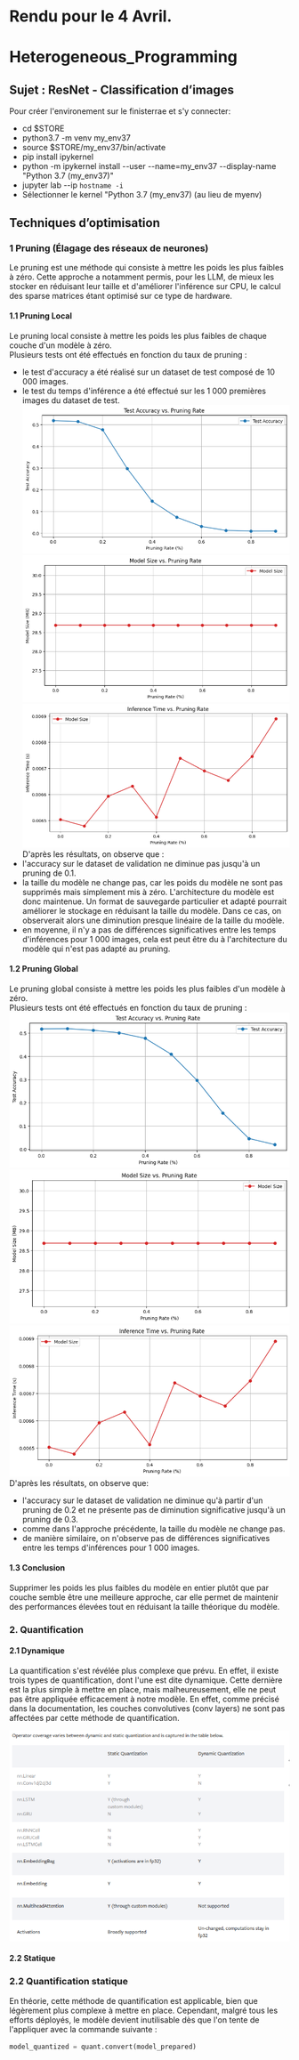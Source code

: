 # Rendu pour le 4 Avril.


# Heterogeneous_Programming

## Sujet : ResNet - Classification d’images

Pour créer l'environement sur le finisterrae et s'y connecter:
- cd $STORE
- python3.7 -m venv my_env37
- source $STORE/my_env37/bin/activate
- pip install ipykernel
- python -m ipykernel install --user --name=my_env37 --display-name "Python 3.7 (my_env37)"
- jupyter lab --ip `hostname -i`
- Sélectionner le kernel "Python 3.7 (my_env37) (au lieu de myenv)


## Techniques d’optimisation

### 1 Pruning (Élagage des réseaux de neurones)
Le pruning est une méthode qui consiste à mettre les poids les plus faibles à zéro. Cette approche a notamment permis, pour les LLM, de mieux les stocker en réduisant leur taille et d'améliorer l'inférence sur CPU, le calcul des sparse matrices étant optimisé sur ce type de hardware.  

#### 1.1 Pruning Local
Le pruning local consiste à mettre les poids les plus faibles de chaque couche d'un modèle à zéro.  
Plusieurs tests ont été effectués en fonction du taux de pruning :
- le test d'accuracy a été réalisé sur un dataset de test composé de 10 000 images.  
- le test du temps d'inférence a été effectué sur les 1 000 premières images du dataset de test.  
![Quantification statique](images/local_pruning_accuracy.png)  
![Quantification statique](images/local_pruning_model_size.png)  
![Quantification statique](images/local_pruning_inference_time.png)  
D'après les résultats, on observe que :  
- l'accuracy sur le dataset de validation ne diminue pas jusqu'à un pruning de 0.1.  
- la taille du modèle ne change pas, car les poids du modèle ne sont pas supprimés mais simplement mis à zéro. L'architecture du modèle est donc maintenue. Un format de sauvegarde particulier et adapté pourrait améliorer le stockage en réduisant la taille du modèle. Dans ce cas, on observerait alors une diminution presque linéaire de la taille du modèle.  
- en moyenne, il n'y a pas de différences significatives entre les temps d'inférences pour 1 000 images, cela est peut être du à l'architecture du modèle qui n'est pas adapté au pruning.  

#### 1.2 Pruning Global
Le pruning global consiste à mettre les poids les plus faibles d'un modèle à zéro.  
Plusieurs tests ont été effectués en fonction du taux de pruning :  
![Quantification statique](images/global_pruning_accuracy.png)  
![Quantification statique](images/global_pruning_model_size.png)  
![Quantification statique](images/global_pruning_inference_time.png)  
D'après les résultats, on observe que:  
- l'accuracy sur le dataset de validation ne diminue qu'à partir d'un pruning de 0.2 et ne présente pas de diminution significative jusqu'à un pruning de 0.3.  
- comme dans l'approche précédente, la taille du modèle ne change pas.  
- de manière similaire, on n'observe pas de différences significatives entre les temps d'inférences pour 1 000 images.  
#### 1.3 Conclusion
Supprimer les poids les plus faibles du modèle en entier plutôt que par couche semble être une meilleure approche, car elle permet de maintenir des performances élevées tout en réduisant la taille théorique du modèle.  
### 2. Quantification

#### 2.1 Dynamique

La quantification s'est révélée plus complexe que prévu. En effet, il existe trois types de quantification, dont l'une est dite dynamique. Cette dernière est la plus simple à mettre en place, mais malheureusement, elle ne peut pas être appliquée efficacement à notre modèle. En effet, comme précisé dans la documentation, les couches convolutives (conv layers) ne sont pas affectées par cette méthode de quantification.

![Quantification statique](images/pas_dynamique.png)

#### 2.2 Statique

### 2.2 Quantification statique  

En théorie, cette méthode de quantification est applicable, bien que légèrement plus complexe à mettre en place. Cependant, malgré tous les efforts déployés, le modèle devient inutilisable dès que l'on tente de l'appliquer avec la commande suivante :  

```python
model_quantized = quant.convert(model_prepared)
```

